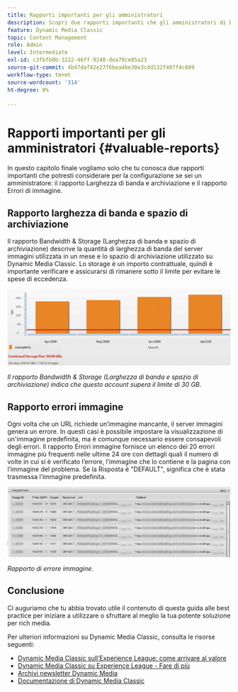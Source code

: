 ```yaml
---
title: Rapporti importanti per gli amministratori
description: Scopri due rapporti importanti che gli amministratori di Dynamic Media Classic dovrebbero considerare per la configurazione.
feature: Dynamic Media Classic
topic: Content Management
role: Admin
level: Intermediate
exl-id: c3fbfb0b-3222-46ff-9248-dea70ce85a23
source-git-commit: 4b47daf82e27f6bea4be30e3cdd132f497f4c609
workflow-type: tm+mt
source-wordcount: '314'
ht-degree: 0%

---
```


# Rapporti importanti per gli amministratori {#valuable-reports}

In questo capitolo finale vogliamo solo che tu conosca due rapporti importanti che potresti considerare per la configurazione se sei un amministratore: il rapporto Larghezza di banda e archiviazione e il rapporto Errori di immagine.

## Rapporto larghezza di banda e spazio di archiviazione

Il rapporto Bandwidth &amp; Storage (Larghezza di banda e spazio di archiviazione) descrive la quantità di larghezza di banda del server immagini utilizzata in un mese e lo spazio di archiviazione utilizzato su Dynamic Media Classic. Lo storage è un importo contrattuale, quindi è importante verificare e assicurarsi di rimanere sotto il limite per evitare le spese di eccedenza.

![immagine](assets/valuable-reports/reports-1.jpg)

_Il rapporto Bandwidth &amp; Storage (Larghezza di banda e spazio di archiviazione) indica che questo account supera il limite di 30 GB._

## Rapporto errori immagine

Ogni volta che un URL richiede un’immagine mancante, il server immagini genera un errore. In questi casi è possibile impostare la visualizzazione di un&#39;immagine predefinita, ma è comunque necessario essere consapevoli degli errori. Il rapporto Errori immagine fornisce un elenco dei 20 errori immagine più frequenti nelle ultime 24 ore con dettagli quali il numero di volte in cui si è verificato l’errore, l’immagine che lo contiene e la pagina con l’immagine del problema. Se la Risposta è &quot;DEFAULT&quot;, significa che è stata trasmessa l’immagine predefinita.

![immagine](assets/valuable-reports/reports-2.jpg)

_Rapporto di errore immagine._

## Conclusione

Ci auguriamo che tu abbia trovato utile il contenuto di questa guida alle best practice per iniziare a utilizzare o sfruttare al meglio la tua potente soluzione per rich media.

Per ulteriori informazioni su Dynamic Media Classic, consulta le risorse seguenti:

- [Dynamic Media Classic sull’Experience League: come arrivare al valore](https://guided.adobe.com/?launch=AEM-5a#recommended/solutions/experience-manager)
- [Dynamic Media Classic su Experience League - Fare di più](https://guided.adobe.com/?launch=AEM-6a#recommended/solutions/experience-manager)
- [Archivi newsletter Dynamic Media](https://experienceleague.adobe.com/docs/dynamic-media-classic/using/dynamic-media-newsletter.html)
- [Documentazione di Dynamic Media Classic](https://experienceleague.adobe.com/docs/dynamic-media-classic/using/home.html)
